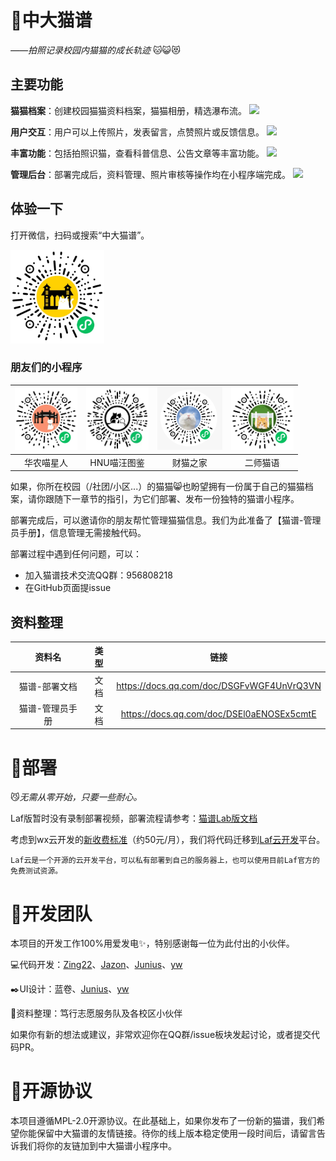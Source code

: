 # :pencil:中大猫谱

*——拍照记录校园内猫猫的成长轨迹* :cat::smiley_cat::heart_eyes_cat:

## 主要功能

**猫猫档案**：创建校园猫猫资料档案，猫猫相册，精选瀑布流。
<img src="https://maopu-1251740905.cos.ap-guangzhou.myqcloud.com/readme/%E7%9C%8B%E5%9B%BE.jpg" height = "200"/>

**用户交互**：用户可以上传照片，发表留言，点赞照片或反馈信息。
<img src="https://maopu-1251740905.cos.ap-guangzhou.myqcloud.com/readme/%E4%BA%A4%E4%BA%92.jpg" height = "200"/>

**丰富功能**：包括拍照识猫，查看科普信息、公告文章等丰富功能。
<img src="https://maopu-1251740905.cos.ap-guangzhou.myqcloud.com/readme/%E4%B8%B0%E5%AF%8C%E5%8A%9F%E8%83%BD.jpg" height = "200"/>

**管理后台**：部署完成后，资料管理、照片审核等操作均在小程序端完成。
<img src="https://maopu-1251740905.cos.ap-guangzhou.myqcloud.com/readme/%E7%AE%A1%E7%90%86%E5%90%8E%E5%8F%B0.jpg" height = "200"/>


## 体验一下

打开微信，扫码或搜索“中大猫谱”。

<img src="./readme/qrcode1.png" height = "150" alt="中大猫谱菊花码" />

### 朋友们的小程序

|<img src="./readme/qrcode2.png" height = "100" alt="华农喵星人菊花码" />|<img src="./readme/qrcodeHNU.jpg" height = "100" alt="HNU喵汪图鉴菊花码" />|<img src="./readme/qrcodeCMZJ.png" height = "100" alt="财猫之家菊花码" />|<img src="./readme/qrcodeESMY.jpg" height = "100" alt="二师猫语菊花码" />|
|:----:|:----:|:----:|:----:|
|华农喵星人|HNU喵汪图鉴|财猫之家|二师猫语|

如果，你所在校园（/社团/小区...）的猫猫:smile_cat:也盼望拥有一份属于自己的猫猫档案，请你跟随下一章节的指引，为它们部署、发布一份独特的猫谱小程序。

部署完成后，可以邀请你的朋友帮忙管理猫猫信息。我们为此准备了【猫谱-管理员手册】，信息管理无需接触代码。

部署过程中遇到任何问题，可以：
* 加入猫谱技术交流QQ群：956808218
* 在GitHub页面提issue

## 资料整理
|资料名|类型|链接|
|:----:|:----:|:----:|
|猫谱-部署文档|文档|https://docs.qq.com/doc/DSGFvWGF4UnVrQ3VN|
|猫谱-管理员手册|文档|https://docs.qq.com/doc/DSEl0aENOSEx5cmtE|

# :scroll:部署

:smirk_cat:*无需从零开始，只要一些耐心。*

Laf版暂时没有录制部署视频，部署流程请参考：[猫谱Lab版文档](https://docs.qq.com/doc/DSGFvWGF4UnVrQ3VN)

考虑到wx云开发的[新收费标准](https://developers.weixin.qq.com/community/minihome/doc/0000a680588d3891fa2ec250c51401)（约50元/月），我们将代码迁移到[Laf云开发](https://www.lafyun.com/)平台。

    Laf云是一个开源的云开发平台，可以私有部署到自己的服务器上，也可以使用目前Laf官方的免费测试资源。

# :dancers:开发团队

本项目的开发工作100%用爱发电:sparkles:，特别感谢每一位为此付出的小伙伴。

:computer:代码开发：[Zing22](https://github.com/Zing22)、[Jazon](https://github.com/jxzhn)、[Junius](https://github.com/JunDeer)、[yw](https://github.com/WondrousWisdomcard)

:black_nib:UI设计：蓝卷、[Junius](https://github.com/JunDeer)、[yw](https://github.com/WondrousWisdomcard)

:notebook:资料整理：笃行志愿服务队及各校区小伙伴

如果你有新的想法或建议，非常欢迎你在QQ群/issue板块发起讨论，或者提交代码PR。

# :ferris_wheel:开源协议

本项目遵循MPL-2.0开源协议。在此基础上，如果你发布了一份新的猫谱，我们希望你能保留中大猫谱的友情链接。待你的线上版本稳定使用一段时间后，请留言告诉我们将你的友链加到中大猫谱小程序中。
